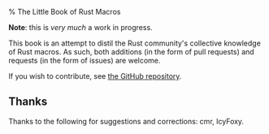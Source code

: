 % The Little Book of Rust Macros

**Note**: this is *very much* a work in progress.

This book is an attempt to distil the Rust community's collective knowledge of Rust macros.  As such, both additions (in the form of pull requests) and requests (in the form of issues) are welcome.

If you wish to contribute, see [the GitHub repository](https://github.com/DanielKeep/tlborm/).

## Thanks

Thanks to the following for suggestions and corrections: cmr, IcyFoxy.
